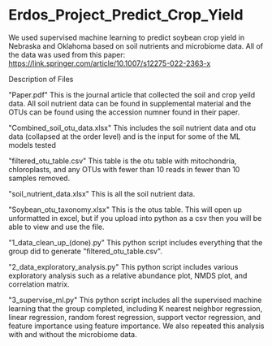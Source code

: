 # Erdos_Project_Predict_Crop_Yield
We used supervised machine learning to predict soybean crop yield in Nebraska and Oklahoma based on soil nutrients and microbiome data. All of the data was used from this paper: https://link.springer.com/article/10.1007/s12275-022-2363-x


Description of Files

"Paper.pdf" This is the journal article that collected the soil and crop yeild data. All soil nutrient data can be found in supplemental material and the OTUs can be found using the accession numner found in their paper.

"Combined_soil_otu_data.xlsx" This includes the soil nutrient data and otu data (collapsed at the order level) and is the input for some of the ML models tested

"filtered_otu_table.csv" This table is the otu table with mitochondria, chloroplasts, and any OTUs with fewer than 10 reads in fewer than 10 samples removed.

"soil_nutrient_data.xlsx" This is all the soil nutrient data.

"Soybean_otu_taxonomy.xlsx" This is the otus table. This will open up unformatted in excel, but if you upload into python as a csv then you will be able to view and use the file. 



"1_data_clean_up_(done).py" This python script includes everything that the group did to generate "filtered_otu_table.csv".

"2_data_exploratory_analysis.py" This python script includes various exploratory analysis such as a relative abundance plot, NMDS plot, and correlation matrix.

"3_supervise_ml.py" This python script includes all the supervised machine learning that the group completed, including K nearest neighbor regression, linear regression, random forest regression, support vector regression, and feature importance using feature importance. We also repeated this analysis with and without the microbiome data. 

